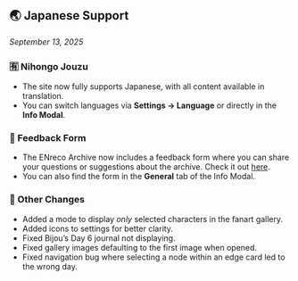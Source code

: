 ## 🌏 Japanese Support

_September 13, 2025_

### 🈶 Nihongo Jouzu

- The site now fully supports Japanese, with all content available in translation.
- You can switch languages via **Settings → Language** or directly in the **Info Modal**.

### 📝 Feedback Form

- The ENreco Archive now includes a feedback form where you can share your questions or suggestions about the archive. Check it out [here](https://docs.google.com/forms/u/1/d/e/1FAIpQLSfiGd4FwosNnW2W8JdB8th0482LZMASbUnoNsAMPERxN7yZmw/viewform?usp=dialog).
- You can also find the form in the **General** tab of the Info Modal.

### 🔧 Other Changes

- Added a mode to display _only_ selected characters in the fanart gallery.
- Added icons to settings for better clarity.
- Fixed Bijou’s Day 6 journal not displaying.
- Fixed gallery images defaulting to the first image when opened.
- Fixed navigation bug where selecting a node within an edge card led to the wrong day.
